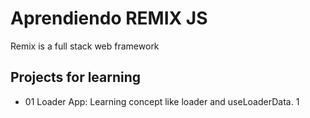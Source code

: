 # Aprendiendo REMIX JS  
Remix is a full stack web framework
## Projects for learning
- 01 Loader App: Learning concept like loader and useLoaderData. 1 